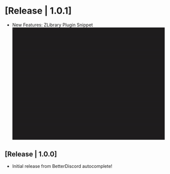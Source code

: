 # [Release | 1.0.1]

- New Features: ZLibrary Plugin Snippet
![ZLibrary Snippet](media/ZLibrary.gif)

## [Release | 1.0.0]

- Initial release from BetterDiscord autocomplete!